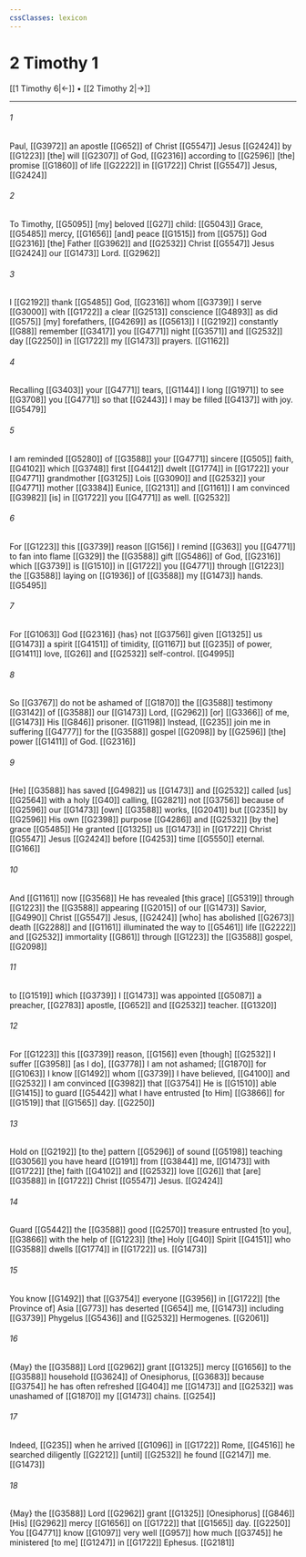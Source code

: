 ```yaml
---
cssClasses: lexicon
---
```


# 2 Timothy 1

[[1 Timothy 6|←]] • [[2 Timothy 2|→]]

---

###### 1
Paul, [[G3972]] an apostle [[G652]] of Christ [[G5547]] Jesus [[G2424]] by [[G1223]] [the] will [[G2307]] of God, [[G2316]] according to [[G2596]] [the] promise [[G1860]] of life [[G2222]] in [[G1722]] Christ [[G5547]] Jesus, [[G2424]]

###### 2
To Timothy, [[G5095]] [my] beloved [[G27]] child: [[G5043]] Grace, [[G5485]] mercy, [[G1656]] [and] peace [[G1515]] from [[G575]] God [[G2316]] [the] Father [[G3962]] and [[G2532]] Christ [[G5547]] Jesus [[G2424]] our [[G1473]] Lord. [[G2962]]

###### 3
I [[G2192]] thank [[G5485]] God, [[G2316]] whom [[G3739]] I serve [[G3000]] with [[G1722]] a clear [[G2513]] conscience [[G4893]] as did [[G575]] [my] forefathers, [[G4269]] as [[G5613]] I [[G2192]] constantly [[G88]] remember [[G3417]] you [[G4771]] night [[G3571]] and [[G2532]] day [[G2250]] in [[G1722]] my [[G1473]] prayers. [[G1162]]

###### 4
Recalling [[G3403]] your [[G4771]] tears, [[G1144]] I long [[G1971]] to see [[G3708]] you [[G4771]] so that [[G2443]] I may be filled [[G4137]] with joy. [[G5479]]

###### 5
I am reminded [[G5280]] of [[G3588]] your [[G4771]] sincere [[G505]] faith, [[G4102]] which [[G3748]] first [[G4412]] dwelt [[G1774]] in [[G1722]] your [[G4771]] grandmother [[G3125]] Lois [[G3090]] and [[G2532]] your [[G4771]] mother [[G3384]] Eunice, [[G2131]] and [[G1161]] I am convinced [[G3982]] [is] in [[G1722]] you [[G4771]] as well. [[G2532]]

###### 6
For [[G1223]] this [[G3739]] reason [[G156]] I remind [[G363]] you [[G4771]] to fan into flame [[G329]] the [[G3588]] gift [[G5486]] of God, [[G2316]] which [[G3739]] is [[G1510]] in [[G1722]] you [[G4771]] through [[G1223]] the [[G3588]] laying on [[G1936]] of [[G3588]] my [[G1473]] hands. [[G5495]]

###### 7
For [[G1063]] God [[G2316]] {has} not [[G3756]] given [[G1325]] us [[G1473]] a spirit [[G4151]] of timidity, [[G1167]] but [[G235]] of power, [[G1411]] love, [[G26]] and [[G2532]] self-control. [[G4995]]

###### 8
So [[G3767]] do not be ashamed of [[G1870]] the [[G3588]] testimony [[G3142]] of [[G3588]] our [[G1473]] Lord, [[G2962]] [or] [[G3366]] of me, [[G1473]] His [[G846]] prisoner. [[G1198]] Instead, [[G235]] join me in suffering [[G4777]] for the [[G3588]] gospel [[G2098]] by [[G2596]] [the] power [[G1411]] of God. [[G2316]]

###### 9
[He] [[G3588]] has saved [[G4982]] us [[G1473]] and [[G2532]] called [us] [[G2564]] with a holy [[G40]] calling, [[G2821]] not [[G3756]] because of [[G2596]] our [[G1473]] [own] [[G3588]] works, [[G2041]] but [[G235]] by [[G2596]] His own [[G2398]] purpose [[G4286]] and [[G2532]] [by the] grace [[G5485]] He granted [[G1325]] us [[G1473]] in [[G1722]] Christ [[G5547]] Jesus [[G2424]] before [[G4253]] time [[G5550]] eternal. [[G166]]

###### 10
And [[G1161]] now [[G3568]] He has revealed [this grace] [[G5319]] through [[G1223]] the [[G3588]] appearing [[G2015]] of our [[G1473]] Savior, [[G4990]] Christ [[G5547]] Jesus, [[G2424]] [who] has abolished [[G2673]] death [[G2288]] and [[G1161]] illuminated the way to [[G5461]] life [[G2222]] and [[G2532]] immortality [[G861]] through [[G1223]] the [[G3588]] gospel, [[G2098]]

###### 11
to [[G1519]] which [[G3739]] I [[G1473]] was appointed [[G5087]] a preacher, [[G2783]] apostle, [[G652]] and [[G2532]] teacher. [[G1320]]

###### 12
For [[G1223]] this [[G3739]] reason, [[G156]] even [though] [[G2532]] I suffer [[G3958]] [as I do], [[G3778]] I am not ashamed; [[G1870]] for [[G1063]] I know [[G1492]] whom [[G3739]] I have believed, [[G4100]] and [[G2532]] I am convinced [[G3982]] that [[G3754]] He is [[G1510]] able [[G1415]] to guard [[G5442]] what I have entrusted [to Him] [[G3866]] for [[G1519]] that [[G1565]] day. [[G2250]]

###### 13
Hold on [[G2192]] [to the] pattern [[G5296]] of sound [[G5198]] teaching [[G3056]] you have heard [[G191]] from [[G3844]] me, [[G1473]] with [[G1722]] [the] faith [[G4102]] and [[G2532]] love [[G26]] that [are] [[G3588]] in [[G1722]] Christ [[G5547]] Jesus. [[G2424]]

###### 14
Guard [[G5442]] the [[G3588]] good [[G2570]] treasure entrusted [to you], [[G3866]] with the help of [[G1223]] [the] Holy [[G40]] Spirit [[G4151]] who [[G3588]] dwells [[G1774]] in [[G1722]] us. [[G1473]]

###### 15
You know [[G1492]] that [[G3754]] everyone [[G3956]] in [[G1722]] [the Province of] Asia [[G773]] has deserted [[G654]] me, [[G1473]] including [[G3739]] Phygelus [[G5436]] and [[G2532]] Hermogenes. [[G2061]]

###### 16
{May} the [[G3588]] Lord [[G2962]] grant [[G1325]] mercy [[G1656]] to the [[G3588]] household [[G3624]] of Onesiphorus, [[G3683]] because [[G3754]] he has often refreshed [[G404]] me [[G1473]] and [[G2532]] was unashamed of [[G1870]] my [[G1473]] chains. [[G254]]

###### 17
Indeed, [[G235]] when he arrived [[G1096]] in [[G1722]] Rome, [[G4516]] he searched diligently [[G2212]] [until] [[G2532]] he found [[G2147]] me. [[G1473]]

###### 18
{May} the [[G3588]] Lord [[G2962]] grant [[G1325]] [Onesiphorus] [[G846]] [His] [[G2962]] mercy [[G1656]] on [[G1722]] that [[G1565]] day. [[G2250]] You [[G4771]] know [[G1097]] very well [[G957]] how much [[G3745]] he ministered [to me] [[G1247]] in [[G1722]] Ephesus. [[G2181]]

